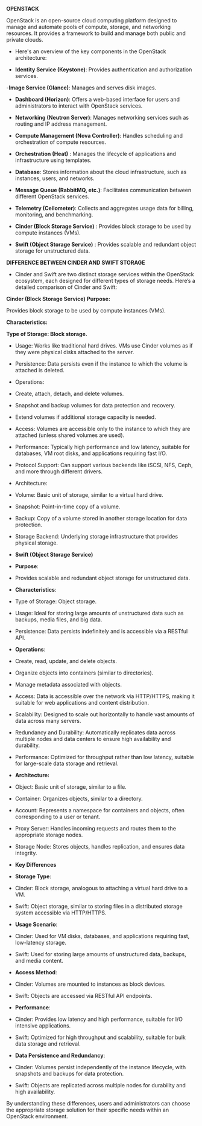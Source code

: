 **OPENSTACK**

OpenStack is an open-source cloud computing platform designed to manage and automate pools of compute, storage, and networking resources. It provides a framework to build and manage both public and private clouds. 

- Here's an overview of the key components in the OpenStack architecture:

- **Identity Service (Keystone)**: Provides authentication and authorization services.

-**Image Service (Glance)**: Manages and serves disk images.

- **Dashboard (Horizon)**: Offers a web-based interface for users and administrators to interact with OpenStack services.

- **Networking (Neutron Server)**: Manages networking services such as routing and IP address management.

- **Compute Management (Nova Controller)**: Handles scheduling and orchestration of compute resources.

- **Orchestration (Heat)** : Manages the lifecycle of applications and infrastructure using templates.

- **Database**: Stores information about the cloud infrastructure, such as instances, users, and networks.

- **Message Queue (RabbitMQ, etc.)**: Facilitates communication between different OpenStack services.

- **Telemetry (Ceilometer)**: Collects and aggregates usage data for billing, monitoring, and benchmarking.

- **Cinder (Block Storage Service)** : Provides block storage to be used by compute instances (VMs).

- **Swift (Object Storage Service)** : Provides scalable and redundant object storage for unstructured data.


**DIFFERENCE BETWEEN CINDER AND SWIFT STORAGE**

- Cinder and Swift are two distinct storage services within the OpenStack ecosystem, each designed for different types of storage needs. Here’s a detailed comparison of Cinder and Swift:

**Cinder (Block Storage Service)**
**Purpose:**

Provides block storage to be used by compute instances (VMs).

**Characteristics:**

**Type of Storage: Block storage.**
- Usage: Works like traditional hard drives. VMs use Cinder volumes as if they were physical disks attached to the server.

- Persistence: Data persists even if the instance to which the volume is attached is deleted.

- Operations: 

- Create, attach, detach, and delete volumes.

- Snapshot and backup volumes for data protection and recovery.

- Extend volumes if additional storage capacity is needed.

- Access: Volumes are accessible only to the instance to which they are attached (unless shared volumes are used).

- Performance: Typically high performance and low latency, suitable for databases, VM root disks, and applications requiring fast I/O.

- Protocol Support: Can support various backends like iSCSI, NFS, Ceph, and more through different drivers.

- Architecture:

- Volume: Basic unit of storage, similar to a virtual hard drive.
- Snapshot: Point-in-time copy of a volume.
- Backup: Copy of a volume stored in another storage location for data protection.
- Storage Backend: Underlying storage infrastructure that provides physical storage.

- **Swift (Object Storage Service)**
- **Purpose**:
- Provides scalable and redundant object storage for unstructured data.

- **Characteristics**:

- Type of Storage: Object storage.
- Usage: Ideal for storing large amounts of unstructured data such as backups, media files, and big data.
- Persistence: Data persists indefinitely and is accessible via a RESTful API.

- **Operations**:

- Create, read, update, and delete objects.
- Organize objects into containers (similar to directories).
- Manage metadata associated with objects.
- Access: Data is accessible over the network via HTTP/HTTPS, making it suitable for web applications and content distribution.
- Scalability: Designed to scale out horizontally to handle vast amounts of data across many servers.
- Redundancy and Durability: Automatically replicates data across multiple nodes and data centers to ensure high availability and durability.
- Performance: Optimized for throughput rather than low latency, suitable for large-scale data storage and retrieval.

- **Architecture:**

- Object: Basic unit of storage, similar to a file.
- Container: Organizes objects, similar to a directory.
- Account: Represents a namespace for containers and objects, often corresponding to a user or tenant.
- Proxy Server: Handles incoming requests and routes them to the appropriate storage nodes.
- Storage Node: Stores objects, handles replication, and ensures data integrity.

- **Key Differences**

- **Storage Type**:

- Cinder: Block storage, analogous to attaching a virtual hard drive to a VM.
- Swift: Object storage, similar to storing files in a distributed storage system accessible via HTTP/HTTPS.

- **Usage Scenario**:

- Cinder: Used for VM disks, databases, and applications requiring fast, low-latency storage.

- Swift: Used for storing large amounts of unstructured data, backups, and media content.

- **Access Method**:

- Cinder: Volumes are mounted to instances as block devices.
- Swift: Objects are accessed via RESTful API endpoints.

- **Performance**:

- Cinder: Provides low latency and high performance, suitable for I/O intensive applications.
- Swift: Optimized for high throughput and scalability, suitable for bulk data storage and retrieval.

- **Data Persistence and Redundancy**:

- Cinder: Volumes persist independently of the instance lifecycle, with snapshots and backups for data protection.
- Swift: Objects are replicated across multiple nodes for durability and high availability.

By understanding these differences, users and administrators can choose the appropriate storage solution for their specific needs within an OpenStack environment.